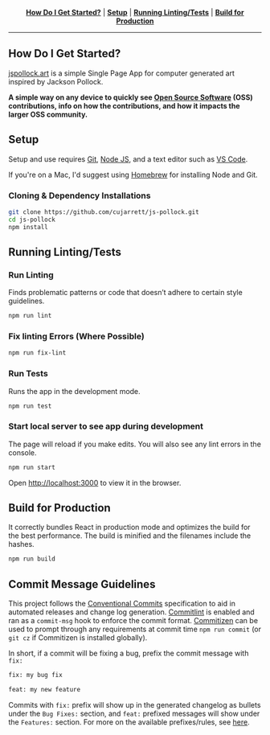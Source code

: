 <p align="center" class="toc">
  <strong><a href="#how-do-i-get-started">How Do I Get Started?</a></strong>
  |
  <strong><a href="#setup">Setup</a></strong>
  |
  <strong><a href="#running-lintingtests">Running Linting/Tests</a></strong>
  |
  <strong><a href="#build-for-production">Build for Production</a></strong>
</p>

---

## How Do I Get Started?

[jspollock.art](https://jspollock.art) is a simple Single Page App for computer
generated art inspired by Jackson Pollock.

**A simple way on any device to quickly see [Open Source Software](https://en.wikipedia.org/wiki/Open-source_software)
(OSS) contributions, info on how the contributions, and how it impacts the larger OSS community.**

## Setup

Setup and use requires [Git](https://git-scm.com/),
[Node JS](https://nodejs.org/en/), and a text editor such as
[VS Code](https://code.visualstudio.com/).

If you're on a Mac, I'd suggest using [Homebrew](https://brew.sh/) for installing Node and Git.

### Cloning & Dependency Installations

```sh
git clone https://github.com/cujarrett/js-pollock.git
cd js-pollock
npm install
```

## Running Linting/Tests

### Run Linting

Finds problematic patterns or code that doesn’t adhere to certain style guidelines.

```sh
npm run lint
```

### Fix linting Errors (Where Possible)

```sh
npm run fix-lint
```

### Run Tests

Runs the app in the development mode.

```sh
npm run test
```

### Start local server to see app during development

The page will reload if you make edits. You will also see any lint errors in the console.

```sh
npm run start
```

Open [http://localhost:3000](http://localhost:3000) to view it in the browser.

## Build for Production

It correctly bundles React in production mode and optimizes the build for the best performance.
The build is minified and the filenames include the hashes.

```sh
npm run build
```

## Commit Message Guidelines

This project follows the [Conventional Commits](https://www.conventionalcommits.org/en/v1.0.0-beta.3/) specification to
aid in automated releases and change log generation. [Commitlint](https://github.com/conventional-changelog/commitlint)
is enabled and ran as a `commit-msg` hook to enforce the commit format.
[Commitizen](http://commitizen.github.io/cz-cli/) can be used to prompt through any requirements at commit time
`npm run commit` (or `git cz` if Commitizen is installed globally).

In short, if a commit will be fixing a bug, prefix the commit message with `fix:`

```sh
fix: my bug fix
```

```sh
feat: my new feature
```

Commits with `fix:` prefix will show up in the generated changelog as bullets under the `Bug Fixes:` section, and
`feat:` prefixed messages will show under the `Features:` section. For more on the available prefixes/rules, see
[here](https://github.com/conventional-changelog/commitlint/tree/master/%40commitlint/config-conventional#rules).
